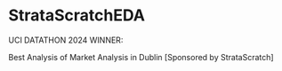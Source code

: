 # StrataScratchEDA
UCI DATATHON 2024 WINNER:

Best Analysis of Market Analysis in Dublin [Sponsored by StrataScratch]
